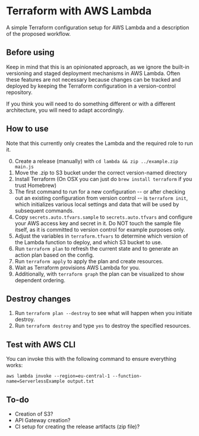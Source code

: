 # Terraform with AWS Lambda

A simple Terraform configuration setup for AWS Lambda and a description of the proposed workflow.

## Before using

Keep in mind that this is an opinionated approach, as we ignore the built-in versioning and staged deployment mechanisms in AWS Lambda. Often these features are not necessary because changes can be tracked and deployed by keeping the Terraform configuration in a version-control repository.

If you think you will need to do something different or with a different architecture, you will need to adapt accordingly.

## How to use

Note that this currently only creates the Lambda and the required role to run it. 

0. Create a release (manually) with `cd lambda && zip ../example.zip main.js`
1. Move the .zip to S3 bucket under the correct version-named directory
2. Install Terraform (On OSX you can just do `brew install terraform` if you trust Homebrew)
3. The first command to run for a new configuration -- or after checking out an existing configuration from version control -- is `terraform init`, which initializes various local settings and data that will be used by subsequent commands.
4. Copy `secrets.auto.tfvars.sample` to `secrets.auto.tfvars` and configure your AWS access key and secret in it. Do NOT touch the sample file itself, as it is committed to version control for example purposes only.
5. Adjust the variables in `terraform.tfvars` to determine which version of the Lambda function to deploy, and which S3 bucket to use.
6. Run `terraform plan` to refresh the current state and to generate an action plan based on the config.
7. Run `terraform apply` to apply the plan and create resources.
8. Wait as Terraform provisions AWS Lambda for you.
9. Additionally, with `terraform graph` the plan can be visualized to show dependent ordering.

## Destroy changes

1. Run `terraform plan --destroy` to see what will happen when you initiate destroy.
2. Run `terraform destroy` and type `yes` to destroy the specified resources.

## Test with AWS CLI

You can invoke this with the following command to ensure everything works:

`aws lambda invoke --region=eu-central-1 --function-name=ServerlessExample output.txt`


## To-do

- Creation of S3?
- API Gateway creation?
- CI setup for creating the release artifacts (zip file)?
